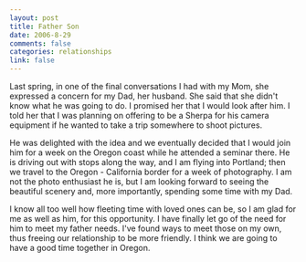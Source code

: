 ```yaml
--- 
layout: post
title: Father Son
date: 2006-8-29
comments: false
categories: relationships
link: false
---
```

Last spring, in one of the final conversations I had with my Mom, she expressed a concern for my Dad, her husband. She said that she didn't know what he was going to do. I promised her that I would look after him. I told her that I was planning on offering to be a Sherpa for his camera equipment if he wanted to take a trip somewhere to shoot pictures.

He was delighted with the idea and we eventually decided that I would join him for a week on the Oregon coast while he attended a seminar there. He is driving out with stops along the way, and I am flying into Portland; then we travel to the Oregon - California border for a week of photography. I am not the photo enthusiast he is, but I am looking forward to seeing the beautiful scenery and, more importantly, spending some time with my Dad.

I know all too well how fleeting time with loved ones can be, so I am glad for me as well as him, for this opportunity. I have finally let go of the need for him to meet my father needs. I've found ways to meet those on my own, thus freeing our relationship to be more friendly. I think we are going to have a good time together in Oregon.
